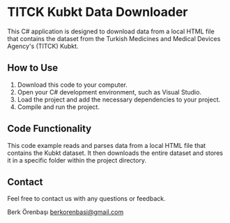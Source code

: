 # TITCK Kubkt Data Downloader

This C# application is designed to download data from a local HTML file that contains the dataset from the Turkish Medicines and Medical Devices Agency's (TITCK) Kubkt.

## How to Use

1. Download this code to your computer.
2. Open your C# development environment, such as Visual Studio.
3. Load the project and add the necessary dependencies to your project.
4. Compile and run the project.

## Code Functionality

This code example reads and parses data from a local HTML file that contains the Kubkt dataset. It then downloads the entire dataset and stores it in a specific folder within the project directory.

## Contact

Feel free to contact us with any questions or feedback.

Berk Örenbaşı
<a href="mailto:berkorenbasi@gmail.com">berkorenbasi@gmail.com</a>
